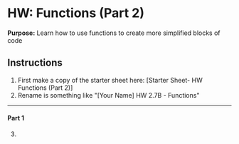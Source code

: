 #  HW: Functions (Part 2)

**Purpose:** Learn how to use functions to create more simplified blocks of code

##  Instructions
1. First make a copy of the starter sheet here: [Starter Sheet- HW Functions (Part 2)]
2. Rename is something like "[Your Name] HW 2.7B - Functions"

---

#### Part 1
3. 
